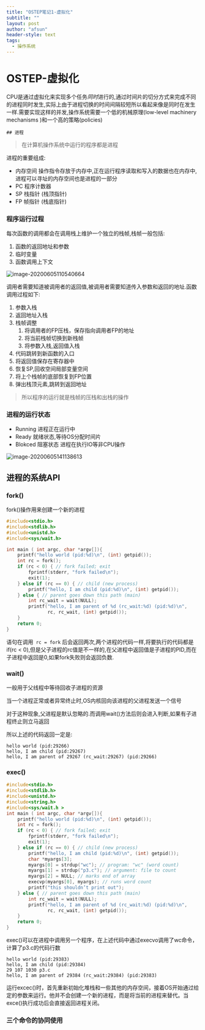 ```yaml
---
title: "OSTEP笔记1-虚拟化"
subtitle: ""
layout: post
author: "afsun"
header-style: text
tags:
  - 操作系统
---
```

# OSTEP-虚拟化

​	CPU是通过虚拟化来实现多个任务*同时*进行的,通过时间片的切分方式来完成不同的进程同时发生,实际上由于进程切换的时间间隔较短所以看起来像是同时在发生一样.需要实现这样的并发,操作系统需要一个低的机械原理(low-level machinery mechanisms  )和一个高的策略(policies)

	## 进程

> 在计算机操作系统中运行的程序都是进程

进程的重要组成:

+ 内存空间 操作指令存放于内存中,正在运行程序读取和写入的数据也在内存中,进程可以寻址的内存空间也是进程的一部分
+ PC 程序计数器
+ SP 栈指针 (栈顶指针)
+ FP 帧指针 (栈底指针)

### 程序运行过程

每次函数的调用都会在调用栈上维护一个独立的栈帧,栈帧一般包括:

1. 函数的返回地址和参数
2. 临时变量
3. 函数调用上下文

![image-20200605110540664](https://tuchuansun.oss-cn-hangzhou.aliyuncs.com/image-20200605110540664.png)

调用者需要知道被调用者的返回值,被调用者需要知道传入参数和返回的地址.函数调用过程如下:

1. 参数入栈
2. 返回地址入栈
3. 栈帧调整 
   1. 将调用者的FP压栈，保存指向调用者FP的地址
   2. 将当前栈帧切换到新栈帧
   3. 将参数入栈,返回值入栈
4. 代码跳转到新函数的入口
5. 将返回值保存在寄存器中
6. 恢复SP,回收空间局部变量空间
7. 将上个栈帧的底部恢复到FP位置
8. 弹出栈顶元素,跳转到返回地址

> 所以程序的运行就是栈帧的压栈和出栈的操作

### 进程的运行状态

+ Running 进程正在运行中
+ Ready 就绪状态,等待OS分配时间片
+ Blokced 阻塞状态  进程在执行IO等非CPU操作

![image-20200605141138613](https://tuchuansun.oss-cn-hangzhou.aliyuncs.com/image-20200605141138613.png)

## 进程的系统API

### fork()

fork()操作用来创建一个新的进程

```c
#include<stdio.h>
#include<stdlib.h>
#include<unistd.h>
#include<sys/wait.h>

int main ( int argc, char *argv[]){
    printf("hello world (pid:%d)\n", (int) getpid());
    int rc = fork();
    if (rc < 0) { // fork failed; exit
        fprintf(stderr, "fork failed\n");
        exit(1);
    } else if (rc == 0) { // child (new process)
        printf("hello, I am child (pid:%d)\n", (int) getpid());
    } else { // parent goes down this path (main)
        int rc_wait = wait(NULL);
        printf("hello, I am parent of %d (rc_wait:%d) (pid:%d)\n",
               rc, rc_wait, (int) getpid());
    }
    return 0;
}
```

语句在调用` rc = fork` 后会返回两次,两个进程的代码一样,将要执行的代码都是 if(rc < 0),但是父子进程的rc值是不一样的,在父进程中返回值是子进程的PID,而在子进程中返回是0,如果fork失败则会返回负数.

### wait()

一般用于父线程中等待回收子进程的资源

当一个进程正常或者异常终止时,OS内核回向该进程的父进程发送一个信号

对于这种现象,父进程是默认忽略的.而调用wait()方法后则会进入判断,如果有子进程终止则立马返回

所以上述的代码返回一定是:

```shell
hello world (pid:29266)
hello, I am child (pid:29267)
hello, I am parent of 29267 (rc_wait:29267) (pid:29266)
```

### exec()

```c
#include<stdio.h>
#include<stdlib.h>
#include<unistd.h>
#include<string.h>
#include<sys/wait.h >
int main ( int argc, char *argv[]){
    printf("hello world (pid:%d)\n", (int) getpid());
    int rc = fork();
    if (rc < 0) { // fork failed; exit
        fprintf(stderr, "fork failed\n");
        exit(1);
    } else if (rc == 0) { // child (new process)
        printf("hello, I am child (pid:%d)\n", (int) getpid());
        char *myargs[3];
        myargs[0] = strdup("wc"); // program: "wc" (word count)
        myargs[1] = strdup("p3.c"); // argument: file to count
        myargs[2] = NULL; // marks end of array
        execvp(myargs[0], myargs); // runs word count
        printf("this shouldn’t print out");
    } else { // parent goes down this path (main)
        int rc_wait = wait(NULL);
        printf("hello, I am parent of %d (rc_wait:%d) (pid:%d)\n",
               rc, rc_wait, (int) getpid());
    }
    return 0;
}
```

exec()可以在进程中调用另一个程序，在上述代码中通过execvo调用了wc命令，计算了p3.c的代码行数

```
hello world (pid:29383)
hello, I am child (pid:29384)
29 107 1030 p3.c
hello, I am parent of 29384 (rc_wait:29384) (pid:29383)
```

​	运行excec()时，首先重新初始化堆栈和一些其他的内存空间，接着OS开始通过给定的参数来运行。他并不会创建一个新的进程，而是将当前的进程来替代。当exce()执行成功后会直接返回进程关闭。

### 三个命令的协同使用



